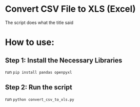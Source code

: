 # Convert CSV File to XLS (Excel)
The script does what the title said
# How to use: 
## Step 1: Install the Necessary Libraries
run ```pip install pandas openpyxl```
## Step 2: Run the script
run ```python convert_csv_to_xls.py```
